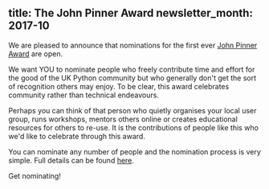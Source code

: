 title: The John Pinner Award
newsletter_month: 2017-10
---
We are pleased to announce that nominations for the first ever
[John Pinner Award](http://2017.pyconuk.org/pinner-award/) are open.

We want YOU to nominate people who freely contribute time and effort for the
good of the UK Python community but who generally don't get the sort of
recognition others may enjoy.  To be clear, this award celebrates community
rather than technical endeavours.

Perhaps you can think of that person who quietly organises your local user
group, runs workshops, mentors others online or creates educational resources
for others to re-use. It is the contributions of people like this who we'd like
to celebrate through this award.

You can nominate any number of people and the nomination process is very
simple. Full details can be found [here](http://2017.pyconuk.org/pinner-award/).

Get nominating!
